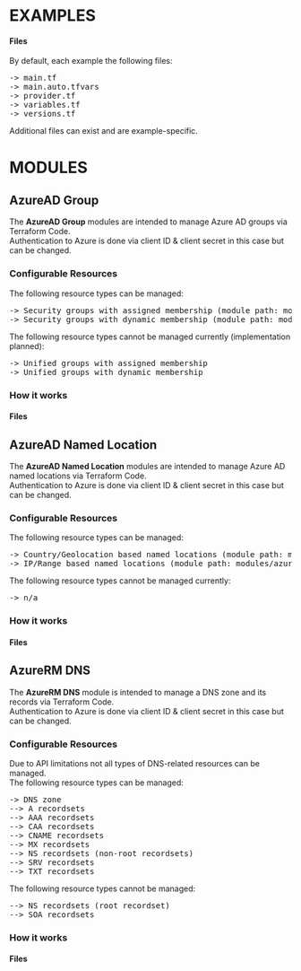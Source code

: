 
# EXAMPLES

#### Files

By default, each example the following files:

<pre>
-> main.tf
-> main.auto.tfvars
-> provider.tf
-> variables.tf
-> versions.tf
</pre>

Additional files can exist and are example-specific.

# MODULES

## AzureAD Group

The <b>AzureAD Group</b> modules are intended to manage Azure AD groups via Terraform Code.  
Authentication to Azure is done via client ID & client secret in this case but can be changed.

### Configurable Resources

The following resource types can be managed:

<pre>
-> Security groups with assigned membership (module path: modules/azuread/groups/security_assigned)
-> Security groups with dynamic membership (module path: modules/azuread/groups/security_dynamic)
</pre>

The following resource types cannot be managed currently (implementation planned):

<pre>
-> Unified groups with assigned membership
-> Unified groups with dynamic membership
</pre>

### How it works

#### Files

## AzureAD Named Location

The <b>AzureAD Named Location</b> modules are intended to manage Azure AD named locations via Terraform Code.  
Authentication to Azure is done via client ID & client secret in this case but can be changed.

### Configurable Resources

The following resource types can be managed:

<pre>
-> Country/Geolocation based named locations (module path: modules/azuread/named_location/country)
-> IP/Range based named locations (module path: modules/azuread/named_location/ip)
</pre>

The following resource types cannot be managed currently:

<pre>
-> n/a
</pre>

### How it works

#### Files

## AzureRM DNS

The <b>AzureRM DNS</b> module is intended to manage a DNS zone and its records via Terraform Code.  
Authentication to Azure is done via client ID & client secret in this case but can be changed.

### Configurable Resources

Due to API limitations not all types of DNS-related resources can be managed.  
The following resource types can be managed:

<pre>
-> DNS zone
--> A recordsets
--> AAA recordsets
--> CAA recordsets
--> CNAME recordsets
--> MX recordsets
--> NS recordsets (non-root recordsets)
--> SRV recordsets
--> TXT recordsets
</pre>

The following resource types cannot be managed:

<pre>
--> NS recordsets (root recordset)
--> SOA recordsets
</pre>

### How it works

#### Files

